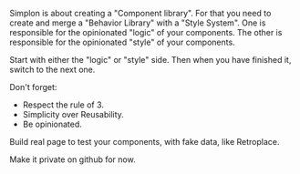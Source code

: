 Simplon is about creating a "Component library".
For that you need to create and merge a "Behavior Library" with a "Style System".
One is responsible for the opinionated "logic" of your components.
The other is responsible for the opinionated "style" of your components.

Start with either the "logic" or "style" side.
Then when you have finished it, switch to the next one.

Don't forget:

-   Respect the rule of 3.
-   Simplicity over Reusability.
-   Be opinionated.

Build real page to test your components, with fake data, like Retroplace.

Make it private on github for now.
